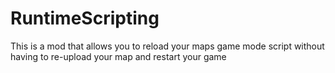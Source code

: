 # RuntimeScripting
This is a mod that allows you to reload your maps game mode script without having to re-upload your map and restart your game 
